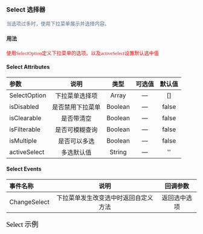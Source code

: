 ### Select 选择器

<font face="黑体" color=#5E6D82 size=2>当选项过多时，使用下拉菜单展示并选择内容。</font>

#### 用法
<font face="黑体" color=red size=2>使用SelectOption定义下拉菜单的选项。以及activeSelect设置默认选中值</font>

#### Select Attributes
| 参数 | 说明 | 类型	 | 可选值 | 默认值 |
| :-----| :----: | :----: | :----: | :----: |
| SelectOption | 下拉菜单选择项 | Array | — | [] |
| isDisabled | 是否禁用下拉菜单 | Boolean | — | false |
| isClearable |  是否带清空 | Boolean | — | false |
| isFilterable |  是否可模糊查询 | Boolean | — | false |
| isMultiple |  是否可以多选 | Boolean | — | false |
| activeSelect |  多选默认值 | String | — | '' |

#### Select Events
| 事件名称 | 说明 | 回调参数 |
| :-----| :----: | :----: |
| ChangeSelect| 下拉菜单发生改变选中时返回自定义方法 | 返回选中选项 |



<font face="黑体" color=black size=4>Select 示例</font>